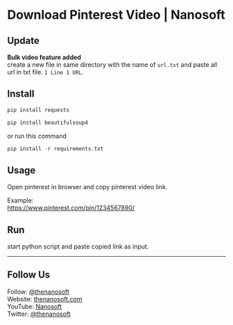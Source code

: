 
# Download Pinterest Video | Nanosoft

## Update
**Bulk video feature added**  
create a new file in same directory with the name of ```url.txt``` and paste all url in txt file. ```1 Line 1 URL```.

## Install

```py
pip install requests
```

```py
pip install beautifulsoup4
```

or run this command  

```py
pip install -r requirements.txt
```  

## Usage

Open pinterest in browser and copy pinterest video link.

Example:  
https://www.pinterest.com/pin/1234567890/

## Run

start python script and paste copied link as input.
___

## Follow Us
Follow: [@thenanosoft](https://github.com/thenanosoft)  
Website: [thenanosoft.com](https://thenanosoft.com)  
YouTube: [Nanosoft](https://youtube.com/thenanosoft)  
Twitter: [@thenanosoft](https://twitter.com/thenanosoft)